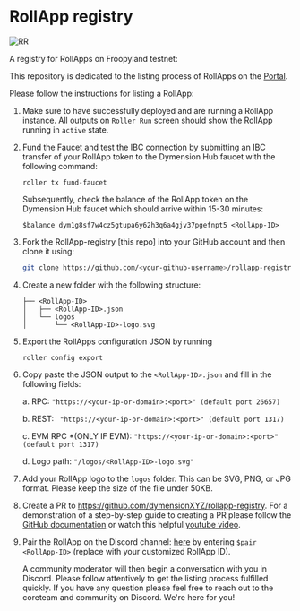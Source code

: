# RollApp registry

![RR](https://github.com/dymensionxyz/rollapp-registry/assets/109034310/31dada06-064d-41bc-854c-9181054bf7aa)

A registry for RollApps on Froopyland testnet:

This repository is dedicated to the listing process of RollApps on the [Portal](https://portal.dymension.xyz/rollapps).

Please follow the instructions for listing a RollApp:

1. Make sure to have successfully deployed and are running a RollApp instance. All outputs on `Roller Run` screen should show the RollApp running in `active` state.

2. Fund the Faucet and test the IBC connection by submitting an IBC transfer of your RollApp token to the Dymension Hub faucet with the following command:

    ```
    roller tx fund-faucet
    ```

    Subsequently, check the balance of the RollApp token on the Dymension Hub faucet which should arrive within 15-30 minutes:

    ```
    $balance dym1g8sf7w4cz5gtupa6y62h3q6a4gjv37pgefnpt5 <RollApp-ID>
    ```

3. Fork the RollApp-registry [this repo] into your GitHub account and then clone it using:

    ```bash
    git clone https://github.com/<your-github-username>/rollapp-registry
    ```

4. Create a new folder with the following structure:

    ```tree
    ├── <RollApp-ID>
    │   ├── <RollApp-ID>.json
    │   └── logos
    │       └── <RollApp-ID>-logo.svg
    ```

5. Export the RollApps configuration JSON by running 

     ```
    roller config export
    ``` 

6. Copy paste the JSON output to the `<RollApp-ID>.json` and fill in the following fields:

    a. RPC: ```"https://<your-ip-or-domain>:<port>" (default port 26657)``` 
    
    b. REST: ``` "https://<your-ip-or-domain>:<port>" (default port 1317)```
    
    c. EVM RPC *(ONLY IF EVM): ```"https://<your-ip-or-domain>:<port>" (default port 1317)``` 
    
    d. Logo path: ```"/logos/<RollApp-ID>-logo.svg"```

7. Add your RollApp logo to the `logos` folder. This can be SVG, PNG, or JPG format. Please keep the size of the file under 50KB.

8. Create a PR to https://github.com/dymensionXYZ/rollapp-registry. For a demonstration of a step-by-step guide to creating a PR please follow the [GitHub documentation](https://docs.github.com/en/pull-requests/collaborating-with-pull-requests/proposing-changes-to-your-work-with-pull-requests/creating-a-pull-request-from-a-fork) or watch this helpful [youtube video](https://www.youtube.com/watch?v=a_FLqX3vGR4).

7. Pair the RollApp on the Discord channel: [here](https://discord.com/channels/956961633165529098/1140590139022782474) by entering `$pair <RollApp-ID>` (replace <RollApp-ID> with your customized RollApp ID). 

    A community moderator will then begin a conversation with you in Discord. Please follow attentively to get the listing process fulfilled quickly. If you have any question please feel free to reach out to the coreteam and community on Discord. We're here for you!
